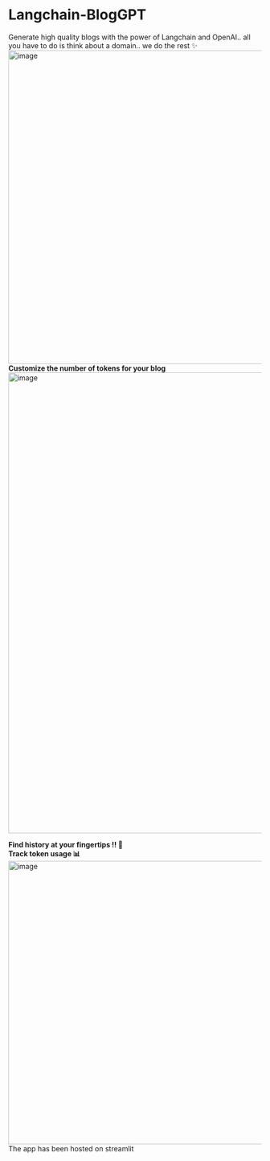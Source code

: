 # Langchain-BlogGPT
Generate high quality blogs with the power of Langchain and OpenAI.. all you have to do is think about a domain.. we do the rest ✨
<img width="624" alt="image" src="https://user-images.githubusercontent.com/83173038/235445765-adb86800-fafa-40fa-875c-75a702c8b56a.png">
<br>
<strong>Customize the number of tokens for your blog</strong>
<img width="917" alt="image" src="https://user-images.githubusercontent.com/83173038/235446136-509d7af5-592b-4171-ad96-7724206894d9.png">
<br>
<div>
<strong>Find history at your fingertips !! 🫰</strong>
<br>
<strong>Track token usage 📊</strong>
<br>
<img width="564" alt="image" src="https://user-images.githubusercontent.com/83173038/235446576-8bc293ad-9d06-46c2-bd68-3c8935048461.png">
</div>
The app has been hosted on streamlit
